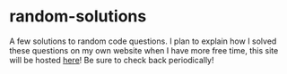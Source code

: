 # random-solutions

A few solutions to random code questions. I plan to explain how I solved these questions on my own website when I have more free time, this site will be hosted [here](https://021478963.github.io)! Be sure to check back periodically!
